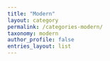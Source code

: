 ```yaml
---
title: "Modern"
layout: category
permalink: /categories-modern/
taxonomy: modern
author_profile: false
entries_layout: list
---
```

